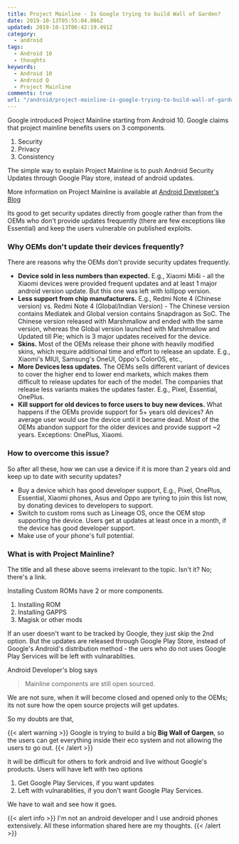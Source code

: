 ```yaml
---
title: Project Mainline - Is Google trying to build Wall of Garden?
date: 2019-10-13T05:55:04.086Z
updated: 2019-10-13T06:42:19.491Z
category:
  - android
tags:
  - Android 10
  - thoughts
keywords:
  - Android 10
  - Android Q
  - Project Mainline
comments: true
url: "/android/project-mainline-is-google-trying-to-build-wall-of-garden.md"
---
```

Google introduced Project Mainline starting from Android 10.  Google claims that project mainline benefits users on 3 components.

1. Security
2. Privacy
3. Consistency

The simple way to explain Project Mainline is to push Android Security Updates through Google Play store, instead of android updates.

More information on Project Mainline is available at [Android Developer's Blog](https://android-developers.googleblog.com/2019/05/fresher-os-with-projects-treble-and-mainline.html)

<!--more-->

Its good to get security updates directly from google rather than from the OEMs who don't provide updates frequently (there are few exceptions like Essential) and keep the users vulnerable on published exploits.

### Why OEMs don't update their devices frequently?

There are reasons why the OEMs don't provide security updates frequently.

* **Device sold in less numbers than expected.** E.g., Xiaomi Mi4i - all the Xiaomi devices were provided frequent updates and at least 1 major android version update. But this one was left with lollipop version.
* **Less support from chip manufacturers.** E.g., Redmi Note 4 (Chinese version) vs. Redmi Note 4 (Global/Indian Version) - The Chinese version contains Mediatek and Global version contains Snapdragon as SoC. The Chinese version released with Marshmallow and ended with the same version, whereas the Global version launched with Marshmallow and Updated till Pie; which is 3 major updates received for the device.
* **Skins.** Most of the OEMs release their phone with heavily modified skins, which require additional time and effort to release an update. E.g., Xiaomi's MIUI, Samsung's OneUI, Oppo's ColorOS, etc.,
* **More Devices less updates.** The OEMs sells different variant of devices to cover the higher end to lower end markets, which makes them difficult to release updates for each of the model. The companies that release less variants makes the updates faster. E.g., Pixel, Essential, OnePlus.
* **Kill support for old devices to force users to buy new devices.** What happens if the OEMs provide support for 5+ years old devices? An average user would use the device until it became dead. Most of the OEMs abandon support for the older devices and provide support ~2 years. Exceptions: OnePlus, Xiaomi.

### How to overcome this issue?

So after all these, how we can use a device if it is more than 2 years old and keep up to date with security updates?

* Buy a device which has good developer support, E.g., Pixel, OnePlus, Essential, Xiaomi phones, Asus and Oppo are tyring to join this list now, by donating devices to developers to support.
* Switch to custom roms such as Lineage OS, once the OEM stop supporting the device. Users get at updates at least once in a month, if the device has good developer support.
* Make use of your phone's full potential.

### What is with Project Mainline?

The title and all these above seems irrelevant to the topic. Isn't it? No; there's a link.

Installing Custom ROMs have 2 or more components.

1. Installing ROM
2. Installing GAPPS
3. Magisk or other mods

If an user doesn't want to be tracked by Google, they just skip the 2nd option.  But the updates are released through Google Play Store, instead of Google's Android's distribution method - the uers who do not uses Google Play Services will be left with vulnarablities.

Android Developer's blog says

> Mainline components are still open sourced.

We are not sure, when it will become closed and opened only to the OEMs; its not sure how the open source projects will get updates.


So my doubts are that,

{{< alert warning >}}
Google is trying to build a big **Big Wall of Gargen**, so the users can get everything inside their eco system and not allowing the users to go out.
{{< /alert >}}

It will be difficult for others to fork android and live without Google's products. Users will have left with two options

1. Get Google Play Services, if you want updates
2. Left with vulnarablities, if you don't want Google Play Services.

We have to wait and see how it goes.

{{< alert info >}}
I'm not an android developer and I use android phones extensively. All these information shared here are my thoughts.
{{< /alert >}}
